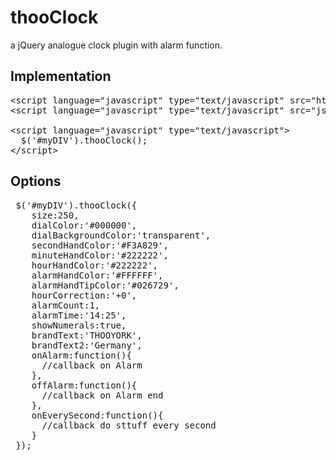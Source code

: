 thooClock
=========

a jQuery analogue clock plugin with alarm function.

Implementation
--------------

<pre>
&lt;script language="javascript" type="text/javascript" src="http://code.jquery.com/jquery-latest.min.js"&gt;&lt;/script&gt; 
&lt;script language="javascript" type="text/javascript" src="js/jquery.thooClock.js"&gt;&lt;/script&gt;  	

&lt;script language="javascript" type="text/javascript"&gt;
  $('#myDIV').thooClock();
&lt;/script&gt;  
</pre>

Options
-------
<pre>
 $('#myDIV').thooClock({
    size:250,
    dialColor:'#000000',
    dialBackgroundColor:'transparent',
    secondHandColor:'#F3A829',
    minuteHandColor:'#222222',
    hourHandColor:'#222222',
    alarmHandColor:'#FFFFFF',
    alarmHandTipColor:'#026729',
    hourCorrection:'+0',
    alarmCount:1,
    alarmTime:'14:25',
    showNumerals:true,
    brandText:'THOOYORK',
  	brandText2:'Germany',
    onAlarm:function(){
      //callback on Alarm
    },
    offAlarm:function(){
      //callback on Alarm end
    },
    onEverySecond:function(){
      //callback do sttuff every second
    }
 });
</pre>
